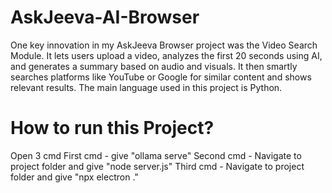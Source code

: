 # AskJeeva-AI-Browser
One key innovation in my AskJeeva Browser project was the Video Search Module. It lets users upload a video, analyzes the first 20 seconds using AI, and generates a summary based on audio and visuals. It then smartly searches platforms like YouTube or Google for similar content and shows relevant results. The main language used in this project is Python.
# How to run this Project?
Open 3 cmd
First cmd - give "ollama serve"
Second cmd - Navigate to project folder and give "node server.js"
Third cmd - Navigate to project folder and give "npx electron ."
